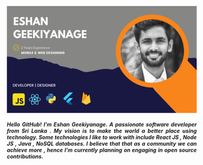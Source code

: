 
![MasterHead](https://github.com/Eshan9715/TempMobile/blob/master/crzz.png)
<h5 align="justify">Hello GitHub! I'm Eshan Geekiyanage. A passionate software developer from Sri Lanka . My vision is to make the world a better place using technology. Some technologies I like to work with include React JS , Node JS , Java , NoSQL databases. I believe that that as a community we can achieve more , hence I'm currently planning on engaging in open source contributions.</h>

